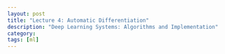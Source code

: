 ```yaml
---
layout: post
title: "Lecture 4: Automatic Differentiation"
description: "Deep Learning Systems: Algorithms and Implementation"
category: 
tags: [ml]
--- 
```


